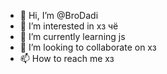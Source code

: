- 👋 Hi, I’m @BroDadi
- 👀 I’m interested in хз чё
- 🌱 I’m currently learning js 
- 💞️ I’m looking to collaborate on хз
- 📫 How to reach me хз

<!---
BroDadi/BroDadi is a ✨ special ✨ repository because its `README.md` (this file) appears on your GitHub profile.
You can click the Preview link to take a look at your changes.
--->
